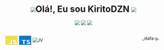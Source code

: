 <h1 align="center"><img src="https://i.pinimg.com/originals/c0/12/dd/c012dd6e30c2d6a9925a69af3891960d.gif" width="100">Olá!, Eu sou KiritoDZN <img src="https://images-wixmp-ed30a86b8c4ca887773594c2.wixmp.com/f/71c7fb95-772a-441a-9b15-1a4b34170e8d/d4vo596-89b7b7e1-237f-4070-8eb2-114c4a4441e8.gif?token=eyJ0eXAiOiJKV1QiLCJhbGciOiJIUzI1NiJ9.eyJzdWIiOiJ1cm46YXBwOjdlMGQxODg5ODIyNjQzNzNhNWYwZDQxNWVhMGQyNmUwIiwiaXNzIjoidXJuOmFwcDo3ZTBkMTg4OTgyMjY0MzczYTVmMGQ0MTVlYTBkMjZlMCIsIm9iaiI6W1t7InBhdGgiOiJcL2ZcLzcxYzdmYjk1LTc3MmEtNDQxYS05YjE1LTFhNGIzNDE3MGU4ZFwvZDR2bzU5Ni04OWI3YjdlMS0yMzdmLTQwNzAtOGViMi0xMTRjNGE0NDQxZTguZ2lmIn1dXSwiYXVkIjpbInVybjpzZXJ2aWNlOmZpbGUuZG93bmxvYWQiXX0.9fsh3Ev_c8zombRLDEY6iyNIYWrvWyPDgXup63A2Blk" width="100"></h1>


</p>
<p align="center">
    <img
        width="49%"
        src="https://github-readme-stats.vercel.app/api?username=kitoamv&theme=radical&include_all_commits=true&count_private=true"
    />
    <img
        width="49%"
        src="https://github-readme-streak-stats.herokuapp.com/?user=kitoamv&theme=radical"
    />
    <img
        width="49%"
        src="https://github-readme-stats.vercel.app/api/top-langs?username=kitoamv&layout=compact&theme=radical&hide=batchfile,php,shell"
    />
</p>

</div>
<div style="display: inline_block"><br>
  <img align="center" alt="JS" height="30" width="40" src="https://raw.githubusercontent.com/devicons/devicon/master/icons/javascript/javascript-plain.svg">
  <img align="center" alt="TS" height="30" width="40" src="https://raw.githubusercontent.com/devicons/devicon/master/icons/typescript/typescript-plain.svg">
  <img align="center" alt="JV" height="30" width="30" src="https://miro.medium.com/max/300/1*LXRfVdPeqTgnul2w7yJK3Q.jpeg">
  <img align="right" alt="Rafa-pic" height="150" style="border-radius:50px;" src="https://avatars.githubusercontent.com/u/49178238?v=4">
</div>
